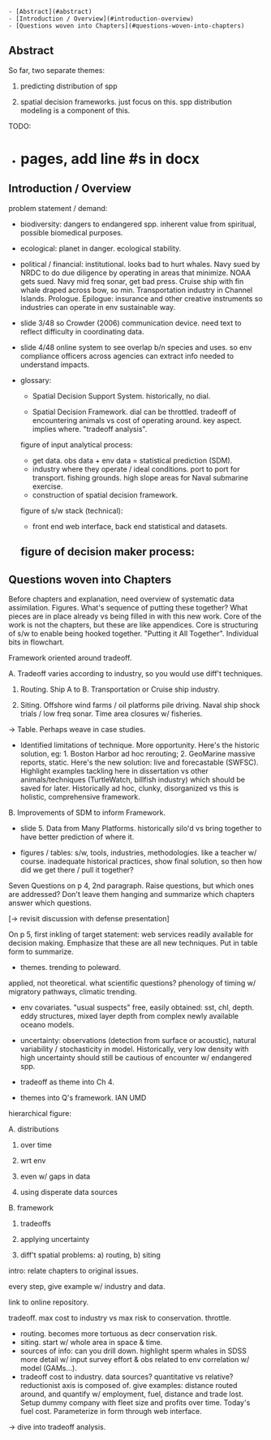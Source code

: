 <!-- TOC depth:6 withLinks:1 updateOnSave:1 -->
	- [Abstract](#abstract)
	- [Introduction / Overview](#introduction-overview)
	- [Questions woven into Chapters](#questions-woven-into-chapters)
<!-- /TOC -->

## Abstract

So far, two separate themes:

1. predicting distribution of spp

2. spatial decision frameworks. just focus on this. spp distribution modeling is a component of this.


TODO:
- # pages, add line #s in docx

## Introduction / Overview

problem statement / demand:

  - biodiversity: dangers to endangered spp. inherent value from spiritual, possible biomedical purposes.

  - ecological: planet in danger. ecological stability.

  - political / financial: institutional. looks bad to hurt whales. Navy sued by NRDC to do due diligence by operating in areas that minimize. NOAA gets sued. Navy mid freq sonar, get bad press. Cruise ship with fin whale draped across bow, so min. Transportation industry in Channel Islands. Prologue. Epilogue: insurance and other creative instruments so industries can operate in env sustainable way.

  - slide 3/48 so Crowder (2006) communication device. need text to reflect difficulty in coordinating data.
  - slide 4/48 online system to see overlap b/n species and uses. so env compliance officers across agencies can extract info needed to understand impacts.

  - glossary:

    - Spatial Decision Support System. historically, no dial.

    - Spatial Decision Framework. dial can be throttled. tradeoff of encountering animals vs cost of operating around. key aspect. implies where. "tradeoff analysis".

    figure of input analytical process:
    - get data. obs data + env data = statistical prediction (SDM).
    - industry where they operate / ideal conditions. port to port for transport. fishing grounds. high slope areas for Naval submarine exercise.
    - construction of spatial decision framework.

    figure of s/w stack (technical):
    - front end web interface, back end statistical and datasets.

    figure of decision maker process:
    -

## Questions woven into Chapters

Before chapters and explanation, need overview of systematic data assimilation. Figures. What's sequence of putting these together? What pieces are in place already vs being filled in with this new work. Core of the work is not the chapters, but these are like appendices. Core is structuring of s/w to enable being hooked together. "Putting it All Together". Individual bits in flowchart.

Framework oriented around tradeoff.

A. Tradeoff varies according to industry, so you would use diff't techniques.

  1. Routing. Ship A to B. Transportation or Cruise ship industry.

  2. Siting. Offshore wind farms / oil platforms pile driving. Naval ship shock trials / low freq sonar. Time area closures w/ fisheries.

  -> Table. Perhaps weave in case studies.

  - Identified limitations of technique. More opportunity. Here's the historic solution, eg: 1. Boston Harbor ad hoc rerouting; 2. GeoMarine massive reports, static. Here's the new solution: live and forecastable (SWFSC). Highlight examples tackling here in dissertation vs other animals/techniques (TurtleWatch, billfish industry) which should be saved for later. Historically ad hoc, clunky, disorganized vs this is holistic, comprehensive framework.

B. Improvements of SDM to inform Framework.

- slide 5. Data from Many Platforms. historically silo'd vs bring together to have better prediction of where it.

- figures / tables: s/w, tools, industries, methodologies. like a teacher w/ course. inadequate historical practices, show final solution, so then how did we get there / pull it together?

Seven Questions on p 4, 2nd paragraph. Raise questions, but which ones are addressed? Don't leave them hanging and summarize which chapters answer which questions.

[-> revisit discussion with defense presentation]

On p 5, first inkling of target statement: web services readily available for decision making. Emphasize that these are all new techniques. Put in table form to summarize.


- themes. trending to poleward.

applied, not theoretical. what scientific questions? phenology of timing w/ migratory pathways, climatic trending.


- env covariates. "usual suspects" free, easily obtained: sst, chl, depth. eddy structures, mixed layer depth from complex newly available oceano models.

- uncertainty: observations (detection from surface or acoustic), natural variability / stochasticity in model. Historically, very low density with high uncertainty should still be cautious of encounter w/ endangered spp.

+ tradeoff as theme into Ch 4.

- themes into Q's framework. IAN UMD

hierarchical figure:

A. distributions

  1. over time

  2. wrt env

  3. even w/ gaps in data

  4. using disperate data sources

B. framework

  1. tradeoffs

  2. applying uncertainty

  3. diff't spatial problems: a) routing, b) siting


intro: relate chapters to original issues.

every step, give example w/ industry and data.

link to online repository.

tradeoff. max cost to industry vs max risk to conservation. throttle.
- routing. becomes more tortuous as decr conservation risk.
- siting. start w/ whole area in space & time.
- sources of info: can you drill down. highlight sperm whales in SDSS more detail w/ input survey effort & obs related to env correlation w/ model (GAMs...).
- tradeoff cost to industry. data sources? quantitative vs relative? reductionist axis is composed of. give examples: distance routed around, and quantify w/ employment, fuel, distance and trade lost. Setup dummy company with fleet size and profits over time. Today's fuel cost. Parameterize in form through web interface.

-> dive into tradeoff analysis.

